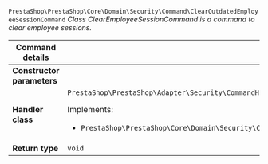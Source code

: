 `PrestaShop\PrestaShop\Core\Domain\Security\Command\ClearOutdatedEmployeeSessionCommand`
_Class ClearEmployeeSessionCommand is a command to clear employee sessions._

| Command details            |    |
| -------------------------- | -- |
| **Constructor parameters** | <ul></ul> |
| **Handler class**          | `PrestaShop\PrestaShop\Adapter\Security\CommandHandler\ClearOutdatedEmployeeSessionHandler`  <p> Implements: </p> <ul>  <li>`PrestaShop\PrestaShop\Core\Domain\Security\CommandHandler\ClearOutdatedEmployeeSessionHandlerInterface`</li>  |
| **Return type** |  `void`  |
